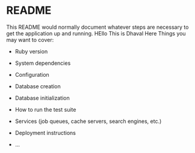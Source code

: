 # README

This README would normally document whatever steps are necessary to get the
application up and running.
HEllo This is Dhaval Here
Things you may want to cover:

* Ruby version

* System dependencies

* Configuration

* Database creation

* Database initialization

* How to run the test suite

* Services (job queues, cache servers, search engines, etc.)

* Deployment instructions

* ...
